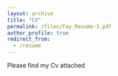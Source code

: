 ```yaml
---
layout: archive
title: "CV"
permalink: /files/Fay_Resume-3.pdf
author_profile: true
redirect_from:
  - /resume
---
```

Please find my Cv attached 
